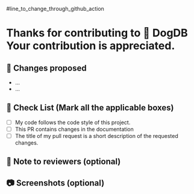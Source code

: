 #line_to_change_through_github_action

# Thanks for contributing to 🐶 DogDB Your contribution is appreciated.

<!-- # 🛠️ Fixes issue #(for e.g. #24) -->

## 📇 Changes proposed <!-- mention the changes like the test/component that you have fixed or the feature that you have added -->

-   ...
-   ...

## 🐶 Check List (Mark all the applicable boxes)

<!-- Mark all the applicable boxes. To mark the box as done follow the following conventions -->
<!--
[x] - Correct; marked as done
[ ] - Not correct; marked as **not** done
-->

-   [ ] My code follows the code style of this project.
-   [ ] This PR contains changes in the documentation
-   [ ] The title of my pull request is a short description of the requested changes.

## 📄 Note to reviewers (optional)

<!-- Add notes to reviewers if applicable -->

## 📷 Screenshots (optional)
